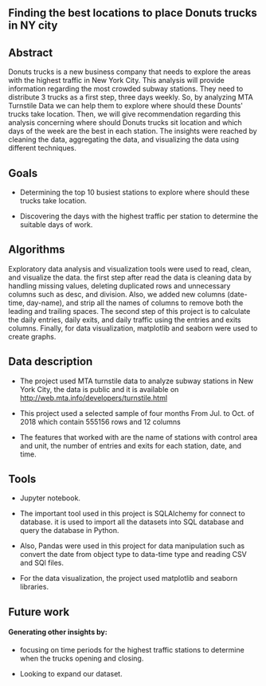 ## Finding the best locations to place Donuts trucks in NY city 

## Abstract

Donuts trucks is a new business company that needs to explore the areas with the highest traffic in New York City. 
This analysis will provide information regarding the most crowded subway stations. They need to distribute 3 trucks as a first step, three days weekly. So, by analyzing MTA Turnstile Data we can help them to explore where should these Dounts' trucks take location. Then, we will give recommendation regarding this analysis concerning where should Donuts trucks sit location and which days of the week are the best in each station. The insights were reached by cleaning the data, aggregating the data, and visualizing the data using different techniques.

## Goals
- Determining the top 10 busiest stations to explore where should these trucks take location.

- Discovering the days with the highest traffic per station to determine the suitable days of work.

## Algorithms

Exploratory data analysis and visualization tools were used to read, clean, and visualize the data. the first step after read the data is cleaning data by handling missing values, deleting duplicated rows and unnecessary columns such as desc, and division. Also, we added new columns (date-time, day-name), and strip all the names of columns to remove both the leading and trailing spaces. The second step of this project is to calculate the daily entries, daily exits, and daily traffic using the entries and exits columns. Finally, for data visualization, matplotlib and seaborn were used to create graphs.

## Data description

- The project used MTA turnstile data to analyze subway stations in New York City, the data is public and it is available on http://web.mta.info/developers/turnstile.html

- This project used a selected sample of four months From Jul. to Oct. of 2018 which contain 555156 rows and 12 columns
 
- The features that worked with are the name of stations with control area and unit, the number of entries and exits for each station, date, and time.

## Tools

- Jupyter notebook.
- The important tool used in this project is SQLAlchemy for connect to database. it is used to import all the datasets into SQL database and query the database in Python. 

- Also, Pandas were used in this project for data manipulation such as convert the date from object type to data-time type and reading CSV and SQl files. 

- For the data visualization, the project used matplotlib and seaborn libraries.


## Future work

#### Generating other insights by:
- focusing on time periods for the highest traffic stations to determine when the trucks opening and closing.

- Looking to expand our dataset.



```python

```
